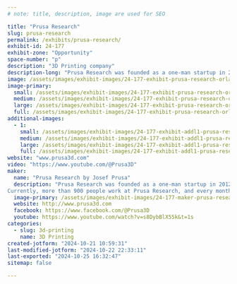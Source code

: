 ```yaml
---
# note: title, description, image are used for SEO

title: "Prusa Research"
slug: prusa-research
permalink: /exhibits/prusa-research/
exhibit-id: 24-177
exhibit-zone: "Opportunity"
space-number: "p"
description: "3D Printing company"
description-long: "Prusa Research was founded as a one-man startup in 2012 by Josef Prusa, a Czech hobbyist, maker, and inventor, and has become one of the fastest-growing tech companies in the Czech Republic in recent years. Currently, more than 900 people work at Prusa Research, and every month over 10,000 printers are shipped worldwide directly from the Prague headquarters."
image: /assets/images/exhibit-images/24-177-exhibit-prusa-research-orlando-8564-large.jpg
image-primary: 
  small: /assets/images/exhibit-images/24-177-exhibit-prusa-research-orlando-8564-small.jpg
  medium: /assets/images/exhibit-images/24-177-exhibit-prusa-research-orlando-8564-medium.jpg
  large: /assets/images/exhibit-images/24-177-exhibit-prusa-research-orlando-8564-large.jpg
  full: /assets/images/exhibit-images/24-177-exhibit-prusa-research-orlando-8564-full.jpg
additional-images: 
  - 1:
    small: /assets/images/exhibit-images/24-177-exhibit-addl1-prusa-research-xlxlx1-2-small.jpg
    medium: /assets/images/exhibit-images/24-177-exhibit-addl1-prusa-research-xlxlx1-2-medium.jpg
    large: /assets/images/exhibit-images/24-177-exhibit-addl1-prusa-research-xlxlx1-2-large.jpg
    full: /assets/images/exhibit-images/24-177-exhibit-addl1-prusa-research-xlxlx1-2-full.jpg
website: "www.prusa3d.com"
video: "https://www.youtube.com/@Prusa3D"
maker: 
  name: "Prusa Research by Josef Prusa"
  description: "Prusa Research was founded as a one-man startup in 2012 by Josef Prusa, a Czech hobbyist, maker, and inventor, and has become one of the fastest-growing tech companies in the Czech Republic in recent years. 
Currently, more than 900 people work at Prusa Research, and every month over 10,000 printers are shipped worldwide directly from the Prague headquarters. "
  image-primary: /assets/images/exhibit-images/24-177-maker-prusa-research-orlando-medium.jpg
  website: http://www.prusa3d.com
  facebook: https://www.facebook.com/@Prusa3D
  youtube: https://www.youtube.com/watch?v=s8DybBlX55k&t=1s
categories: 
  - slug: 3d-printing
    name: 3D Printing
created-jotform: "2024-10-21 10:59:31"
last-modified-jotform: "2024-10-22 22:33:11"
last-exported: "2024-10-25 16:32:47"
sitemap: false

---
```

